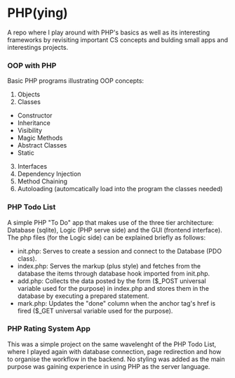 # PHP(ying)

A repo where I play around with PHP's basics as well as its interesting frameworks by revisiting important CS concepts and bulding small apps and interestings projects.

### OOP with PHP

Basic PHP programs illustrating OOP concepts:

1. Objects
2. Classes
  * Constructor
  * Inheritance 
  * Visibility
  * Magic Methods
  * Abstract Classes
  * Static
3. Interfaces
4. Dependency Injection
5. Method Chaining
6. Autoloading (automcatically load into the program the classes needed)

### PHP Todo List

A simple PHP "To Do" app that makes use of the three tier architecture: Database (sqlite), Logic (PHP serve side) and the GUI (frontend interface).
The php files (for the Logic side) can be explained briefly as follows:

- init.php:  Serves to create a session and connect to the Database (PDO class).
- index.php: Serves the markup (plus style) and fetches from the database the items through database hook imported from init.php.
- add.php:   Collects the data posted by the form ($_POST universal variable used for the purpose) in index.php and stores them in the database by executing a prepared statement.
- mark.php:  Updates the "done" column when the anchor tag's href is fired ($_GET universal variable used for the purpose). 

### PHP Rating System App

This was a simple project on the same wavelenght of the PHP Todo List, where I played again with database connection, page redirection
and how to organise the workflow in the backend. No styling was added as the main purpose was gaining experience in using PHP as the 
server language.
